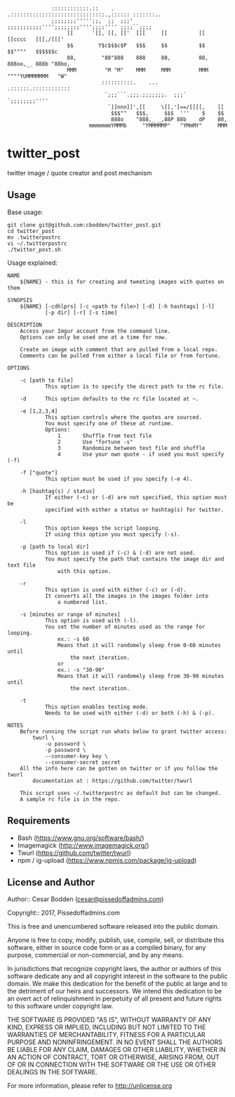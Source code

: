 ```

              ::::::::::::.::    .   .::::::::::::::::::::::::::::::.,:::::: :::::::..
              ;;;;;;;;''''';;,  ;;  ;;;' ;;;;;;;;;;;'''';;;;;;;;'''';;;;'''' ;;;;``;;;;
                   [[      '[[, [[, [['  [[[     [[          [[      [[cccc   [[[,/[[['
                   $$        Y$c$$$c$P   $$$     $$          $$      $$""""   $$$$$$c
                   88,        "88"888    888     88,         88,     888oo,__ 888b "88bo,
                   MMM         "M "M"    MMM     MMM         MMM     """"YUMMMMMMM   "W"
                              ::::::::::.    ...      .::::::.::::::::::::
                               `;;;```.;;;.;;;;;;;.  ;;;`    `;;;;;;;;''''
                                `]]nnn]]',[[     \[[,'[==/[[[[,    [[
                                 $$$""   $$$,     $$$  '''    $    $$
                                 888o    "888,_ _,88P 88b    dP    88,
                          mmmmmmmYMMMb     "YMMMMMP"   "YMmMY"     MMM

```

twitter_post
====

twitter image / quote creator and post mechanism


Usage
----
Base usage:
```
git clone git@github.com:cbodden/twitter_post.git
cd twitter_post
mv .twitterpostrc
vi ~/.twitterpostrc
./twitter_post.sh
```

Usage explained:
```
NAME
    ${NAME} - this is for creating and tweeting images with quotes on them

SYNOPSIS
    ${NAME} [-cdhlprs] [-c <path to file>] [-d] [-h hashtags] [-l]
            [-p dir] [-r] [-s time]

DESCRIPTION
    Access your Imgur account from the command line.
    Options can only be used one at a time for now.

    Create an image with comment that are pulled from a local repo.
    Comments can be pulled from either a local file or from fortune.

OPTIONS

    -c [path to file]
            This option is to specify the direct path to the rc file.

    -d      This option defaults to the rc file located at ~.

    -e [1,2,3,4]
            This option controls where the quotes are sourced.
            You must specify one of these at runtime.
            Options:
                1       Shuffle from text file
                2       Use "fortune -s"
                3       Randomize between text file and shuffle
                4       Use your own quote - if used you must specify (-f)

    -f ["quote"]
            This option must be used if you specify (-e 4).

    -h [hashtag(s) / status]
            If either (-c) or (-d) are not specified, this option must be
            specified with either a status or hashtag(s) for twitter.

    -l
            This option keeps the script looping.
            If using this option you must specify (-s).

    -p [path to local dir]
            This option is used if (-c) & (-d) are not used.
            You must specify the path that contains the image dir and text file
				with this option.

    -r
            This option is used with either (-c) or (-d).
            It converts all the images in the images folder into
                a numbered list.

    -s [minutes or range of minutes]
            This option is used with (-l).
            You set the number of minutes used as the range for looping.
                ex.: -s 60
                Means that it will randomely sleep from 0-60 minutes until
                    the next iteration.
                or
                ex.: -s "30-90"
                Means that it will randomely sleep from 30-90 minutes until
                    the next iteration.

    -t
            This option enables testing mode.
            Needs to be used with either (-d) or both (-h) & (-p).

NOTES
    Before running the script run whats below to grant twitter access:
        twurl \
            -u password \
            -p password \
            --consumer-key key \
            --consumer-secret secret
    All the info here can be gotten on twitter or if you follow the twurl
        documentation at : https://github.com/twitter/twurl

    This script uses ~/.twitterpostrc as default but can be changed.
    A sample rc file is in the repo.
```


Requirements
----

- Bash (https://www.gnu.org/software/bash/)
- Imagemagick (http://www.imagemagick.org/)
- Twurl (https://github.com/twitter/twurl)
- npm / ig-upload (https://www.npmjs.com/package/ig-upload)


License and Author
----

Author:: Cesar Bodden (cesar@pissedoffadmins.com)

Copyright:: 2017, Pissedoffadmins.com

This is free and unencumbered software released into the public domain.

Anyone is free to copy, modify, publish, use, compile, sell, or
distribute this software, either in source code form or as a compiled
binary, for any purpose, commercial or non-commercial, and by any
means.

In jurisdictions that recognize copyright laws, the author or authors
of this software dedicate any and all copyright interest in the
software to the public domain. We make this dedication for the benefit
of the public at large and to the detriment of our heirs and
successors. We intend this dedication to be an overt act of
relinquishment in perpetuity of all present and future rights to this
software under copyright law.

THE SOFTWARE IS PROVIDED "AS IS", WITHOUT WARRANTY OF ANY KIND,
EXPRESS OR IMPLIED, INCLUDING BUT NOT LIMITED TO THE WARRANTIES OF
MERCHANTABILITY, FITNESS FOR A PARTICULAR PURPOSE AND NONINFRINGEMENT.
IN NO EVENT SHALL THE AUTHORS BE LIABLE FOR ANY CLAIM, DAMAGES OR
OTHER LIABILITY, WHETHER IN AN ACTION OF CONTRACT, TORT OR OTHERWISE,
ARISING FROM, OUT OF OR IN CONNECTION WITH THE SOFTWARE OR THE USE OR
OTHER DEALINGS IN THE SOFTWARE.

For more information, please refer to <http://unlicense.org>

